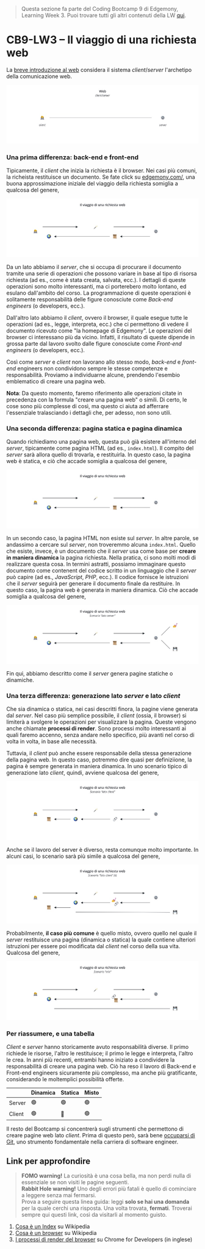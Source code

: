 > Questa sezione fa parte del Coding Bootcamp 9 di Edgemony, Learning Week 3.
> Puoi trovare tutti gli altri contenuti della LW [qui](../lw_03/README.md).

# CB9-LW3 – Il viaggio di una richiesta web

La [breve introduzione al web](./breve-introduzione-al-web.md) considera il
sistema _client_/_server_ l'archetipo della comunicazione web.

![](../images/lw_03-the-web-client-server.jpg)

### Una prima differenza: back-end e front-end

Tipicamente, il _client_ che inizia la richiesta è il browser. Nei casi più
comuni, la richeista restituisce un documento. Se fate click su
<a href="https://edgemony.com/" target="_blank">edgemony.com/</a>, una buona
approssimazione iniziale del viaggio della richiesta somiglia a qualcosa del
genere,

![](../images/lw_03-request-journey-be.jpg)

Da un lato abbiamo il _server_, che si occupa di procurare il documento tramite
una serie di operazioni che possono variare in base al tipo di risorsa richiesta
(ad es., come è stata creata, salvata, ecc.). I dettagli di queste operazioni
sono molto interessanti, ma ci porterebero molto lontano, ed esulano dall'ambito
del corso. La programmazione di queste operazioni è solitamente responsabilità
delle figure conosciute come _Back-end engineers_ (o developers, ecc.).

Dall'altro lato abbiamo il _client_, ovvero il browser, il quale esegue tutte le
operazioni (ad es., legge, interpreta, ecc.) che ci permettono di vedere il
documento ricevuto come "la homepage di Edgemony". Le operazioni del browser ci
interessano più da vicino. Infatti, il risultato di queste dipende in grossa
parte dal lavoro svolto dalle figure conosciute come _Front-end engineers_ (o
developers, ecc.).

Così come _server_ e _client_ non lavorano allo stesso modo, _back-end_ e
_front-end_ engineers non condividono sempre le stesse competenze e
responsabilità. Proviamo a individuarne alcune, prendendo l'esembio emblematico
di creare una pagina web.

**Nota**: Da questo momento, faremo riferimento alle operazioni citate in
precedenza con la formula "creare una pagina web" o simili. Di certo, le cose
sono più complesse di così, ma questo ci aiuta ad afferrare l'essenziale
tralasciando i dettagli che, per adesso, non sono utili.

### Una seconda differenza: pagina statica e pagina dinamica

Quando richiediamo una pagina web, questa può già esistere all'interno del
_server_, tipicamente come pagina HTML (ad es., `index.html`). Il compito del
_server_ sarà allora quello di trovarla, e restituirla. In questo caso, la
pagina web è statica, e ciò che accade somiglia a qualcosa del genere,

![](../images/lw_03-request-journey-be.jpg)

In un secondo caso, la pagina HTML non esiste sul _server_. In altre parole, se
andassimo a cercare sul _server_, non troveremmo alcuna `index.html`. Quello che
esiste, invece, è un documento che il _server_ usa come base per **creare in
maniera dinamica** la pagina richiesta. Nella pratica, ci sono molti modi di
realizzare questa cosa. In termini astratti, possiamo immaginare questo
documento come contenent del codice scritto in un linguaggio che il _server_ può
capire (ad es., _JavaScript_, _PHP_, ecc.). Il codice fornisce le istruzioni che
il _server_ seguirà per generare il documento finale da restituire. In questo
caso, la pagina web è generata in maniera dinamica. Ciò che accade somiglia a
qualcosa del genere,

![](../images/lw_03-request-journey-be-ii.jpg)

Fin qui, abbiamo descritto come il _server_ genera pagine statiche o dinamiche.

### Una terza differenza: generazione lato _server_ e lato _client_

Che sia dinamica o statica, nei casi descritti finora, la pagine viene generata
dal _server_. Nel caso più semplice possibile, il _client_ (ossia, il browser)
si limiterà a svolgere le operazioni per visualizzare la pagina. Queste vengono
anche chiamate **processi di render**. Sono processi molto interessanti ai quali
faremo accenno, senza andare nello specifico, più avanti nel corso di volta in
volta, in base alle necessità.

Tuttavia, il _client_ può anche essere responsabile della stessa generazione
della pagina web. In questo caso, potremmo dire quasi per definiziione, la
pagina è sempre generata in maniera dinamica. In uno scenario tipico di
generazione lato _client_, quindi, avviene qualcosa del genere,

![](../images/lw_03-request-journey-fe.jpg)

Anche se il lavoro del server è diverso, resta comunque molto importante. In
alcuni casi, lo scenario sarà più simile a qualcosa del genere,

![](../images/lw_03-request-journey-fe-ii.jpg)

Probabilmente, **il caso più comune** è quello misto, ovvero quello nel quale il
_server_ restituisce una pagina (dinamica o statica) la quale contiene ulteriori
istruzioni per essere poi modificata dal _client_ nel corso della sua vita.
Qualcosa del genere,

![](../images/lw_03-request-journey-mix.jpg)

### Per riassumere, e una tabella

_Client_ e _server_ hanno storicamente avuto responsabilità diverse. Il primo
richiede le risorse, l'altro le restituisce; il primo le legge e interpreta,
l'altro le crea. In anni più recenti, entrambi hanno iniziato a condividere la
responsabilità di creare una pagina web. Ciò ha reso il lavoro di Back-end e
Front-end engineers sicuramente più complesso, ma anche più gratificante,
considerando le moltemplici possibilità offerte.

|        | Dinamica | Statica | Misto |
| ------ | -------- | ------- | ----- |
| Server | 🟢       | 🟢      | 🟢    |
| Client | 🟢       | 🔴      | 🟢    |

Il resto del Bootcamp si concentrerà sugli strumenti che permettono di creare
pagine web lato _client_. Prima di questo però, sarà bene
[occuparsi di Git](usare-git.md), uno strumento fondamentale nella carriera di
software engineer.

## Link per approfondire

> **FOMO warning!** La curiosità è una cosa bella, ma non perdi nulla di
> essenziale se non visiti le pagine seguenti. <br /> **Rabbit Hole warning!**
> Uno degli errori più fatali è quello di cominciare a leggere senza mai
> fermarsi. <br /> Prova a seguire questa linea guida: leggi **solo se hai una
> domanda** per la quale cerchi una risposta. Una volta trovata, **fermati**.
> Troverai sempre qui questi link, così da visitarli al momento guisto.

1. [Cosa è un Index](<https://it.wikipedia.org/wiki/Index_(informatica)>) su
   Wikipedia
1. [Cosa è un browser](https://it.wikipedia.org/wiki/Browser) su Wikipedia
1. [I processi di render del browser](https://developer.chrome.com/blog/inside-browser-part3)
   su Chrome for Developers (in inglese)
